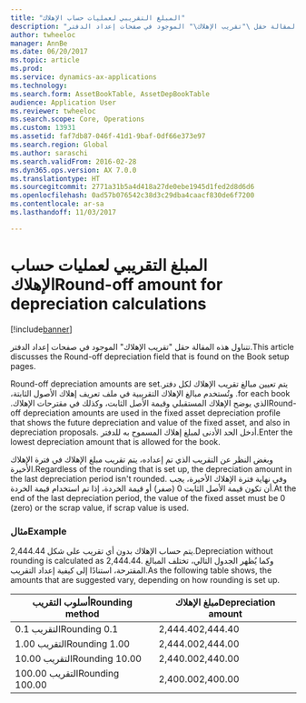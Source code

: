 ```yaml
---
title: "المبلغ التقريبي لعمليات حساب الإهلاك"
description: "تتناول هذه المقالة حقل \"تقريب الإهلاك\" الموجود في صفحات إعداد الدفتر."
author: twheeloc
manager: AnnBe
ms.date: 06/20/2017
ms.topic: article
ms.prod: 
ms.service: dynamics-ax-applications
ms.technology: 
ms.search.form: AssetBookTable, AssetDepBookTable
audience: Application User
ms.reviewer: twheeloc
ms.search.scope: Core, Operations
ms.custom: 13931
ms.assetid: faf7db87-046f-41d1-9baf-0df66e373e97
ms.search.region: Global
ms.author: saraschi
ms.search.validFrom: 2016-02-28
ms.dyn365.ops.version: AX 7.0.0
ms.translationtype: HT
ms.sourcegitcommit: 2771a31b5a4d418a27de0ebe1945d1fed2d8d6d6
ms.openlocfilehash: 0ad57b076542c38d3c29dba4caacf830de6f7200
ms.contentlocale: ar-sa
ms.lasthandoff: 11/03/2017

---
```


# <a name="round-off-amount-for-depreciation-calculations"></a><span data-ttu-id="f7e01-103">المبلغ التقريبي لعمليات حساب الإهلاك</span><span class="sxs-lookup"><span data-stu-id="f7e01-103">Round-off amount for depreciation calculations</span></span>

[!include[banner](../includes/banner.md)]


<span data-ttu-id="f7e01-104">تتناول هذه المقالة حقل "تقريب الإهلاك" الموجود في صفحات إعداد الدفتر.</span><span class="sxs-lookup"><span data-stu-id="f7e01-104">This article discusses the Round-off depreciation field that is found on the Book setup pages.</span></span>

<span data-ttu-id="f7e01-105">‏‫يتم تعيين مبالغ تقريب الإهلاك لكل دفتر.</span><span class="sxs-lookup"><span data-stu-id="f7e01-105">Round-off depreciation amounts are set for each book.</span></span> <span data-ttu-id="f7e01-106">وتُستخدم مبالغ الإهلاك التقريبية في ملف تعريف إهلاك الأصول الثابتة، الذي يوضح الإهلاك المستقبلي وقيمة الأصل الثابت، وكذلك في مقترحات الإهلاك.‬</span><span class="sxs-lookup"><span data-stu-id="f7e01-106">Round-off depreciation amounts are used in the fixed asset depreciation profile that shows the future depreciation and value of the fixed asset, and also in depreciation proposals.</span></span> <span data-ttu-id="f7e01-107">أدخل الحد الأدنى لمبلغ إهلاك المسموح به للدفتر.</span><span class="sxs-lookup"><span data-stu-id="f7e01-107">Enter the lowest depreciation amount that is allowed for the book.</span></span> 

<span data-ttu-id="f7e01-108">وبغض النظر عن التقريب الذي تم إعداده، يتم تقريب مبلغ الإهلاك في فترة الإهلاك الأخيرة.</span><span class="sxs-lookup"><span data-stu-id="f7e01-108">Regardless of the rounding that is set up, the depreciation amount in the last depreciation period isn't rounded.</span></span> <span data-ttu-id="f7e01-109">وفي نهاية فترة الإهلاك الأخيرة، يجب أن تكون قيمة الأصل الثابت 0 (صفر) أو قيمة الخردة، إذا تم استخدام قيمة الخردة.</span><span class="sxs-lookup"><span data-stu-id="f7e01-109">At the end of the last depreciation period, the value of the fixed asset must be 0 (zero) or the scrap value, if scrap value is used.</span></span>

### <a name="example"></a><span data-ttu-id="f7e01-110">مثال</span><span class="sxs-lookup"><span data-stu-id="f7e01-110">Example</span></span>

<span data-ttu-id="f7e01-111">يتم حساب الإهلاك بدون أي تقريب على شكل 2,444.44.</span><span class="sxs-lookup"><span data-stu-id="f7e01-111">Depreciation without rounding is calculated as 2,444.44.</span></span> <span data-ttu-id="f7e01-112">وكما يُظهر الجدول التالي، تختلف المبالغ المقترحة، استنادًا إلى كيفية إعداد التقريب.</span><span class="sxs-lookup"><span data-stu-id="f7e01-112">As the following table shows, the amounts that are suggested vary, depending on how rounding is set up.</span></span>

| <span data-ttu-id="f7e01-113">أسلوب التقريب</span><span class="sxs-lookup"><span data-stu-id="f7e01-113">Rounding method</span></span> | <span data-ttu-id="f7e01-114">مبلغ الإهلاك</span><span class="sxs-lookup"><span data-stu-id="f7e01-114">Depreciation amount</span></span> |
|-----------------|---------------------|
| <span data-ttu-id="f7e01-115">التقريب 0.1</span><span class="sxs-lookup"><span data-stu-id="f7e01-115">Rounding 0.1</span></span>    | <span data-ttu-id="f7e01-116">2,444.40</span><span class="sxs-lookup"><span data-stu-id="f7e01-116">2,444.40</span></span>            |
| <span data-ttu-id="f7e01-117">التقريب 1.00</span><span class="sxs-lookup"><span data-stu-id="f7e01-117">Rounding 1.00</span></span>   | <span data-ttu-id="f7e01-118">2,444.00</span><span class="sxs-lookup"><span data-stu-id="f7e01-118">2,444.00</span></span>            |
| <span data-ttu-id="f7e01-119">التقريب 10.00</span><span class="sxs-lookup"><span data-stu-id="f7e01-119">Rounding 10.00</span></span>  | <span data-ttu-id="f7e01-120">2,440.00</span><span class="sxs-lookup"><span data-stu-id="f7e01-120">2,440.00</span></span>            |
| <span data-ttu-id="f7e01-121">التقريب 100.00</span><span class="sxs-lookup"><span data-stu-id="f7e01-121">Rounding 100.00</span></span> | <span data-ttu-id="f7e01-122">2,400.00</span><span class="sxs-lookup"><span data-stu-id="f7e01-122">2,400.00</span></span>            |






